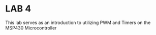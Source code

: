 # LAB 4
This lab serves as an introduction to utilizing PWM and Timers on the MSP430 Microcontroller
